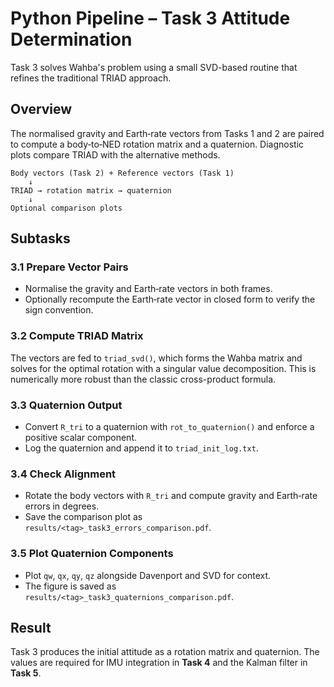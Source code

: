 # Python Pipeline – Task 3 Attitude Determination

Task 3 solves Wahba's problem using a small SVD-based routine that refines the traditional TRIAD approach.

## Overview

The normalised gravity and Earth‑rate vectors from Tasks 1 and 2 are paired to compute a body‑to‑NED rotation matrix and a quaternion.  Diagnostic plots compare TRIAD with the alternative methods.

```text
Body vectors (Task 2) + Reference vectors (Task 1)
    ↓
TRIAD → rotation matrix → quaternion
    ↓
Optional comparison plots
```

## Subtasks

### 3.1 Prepare Vector Pairs
- Normalise the gravity and Earth‑rate vectors in both frames.
- Optionally recompute the Earth‑rate vector in closed form to verify the sign convention.

### 3.2 Compute TRIAD Matrix
The vectors are fed to `triad_svd()`, which forms the Wahba matrix and
solves for the optimal rotation with a singular value decomposition.
This is numerically more robust than the classic cross-product formula.

### 3.3 Quaternion Output
- Convert `R_tri` to a quaternion with `rot_to_quaternion()` and enforce a positive scalar component.
- Log the quaternion and append it to `triad_init_log.txt`.

### 3.4 Check Alignment
- Rotate the body vectors with `R_tri` and compute gravity and Earth‑rate errors in degrees.
- Save the comparison plot as `results/<tag>_task3_errors_comparison.pdf`.

### 3.5 Plot Quaternion Components
- Plot `qw`, `qx`, `qy`, `qz` alongside Davenport and SVD for context.
- The figure is saved as `results/<tag>_task3_quaternions_comparison.pdf`.

## Result

Task 3 produces the initial attitude as a rotation matrix and quaternion.  The values are required for IMU integration in **Task 4** and the Kalman filter in **Task 5**.
